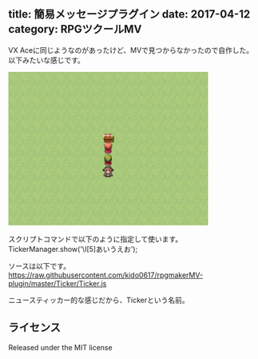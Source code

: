 title: 簡易メッセージプラグイン
date: 2017-04-12
category: RPGツクールMV
---


VX Aceに同じようなのがあったけど、MVで見つからなかったので自作した。
以下みたいな感じです。

![](/img/2017-04-12-ticker/ticker.gif)

スクリプトコマンドで以下のように指定して使います。
TickerManager.show('\\I[5]あいうえお');

ソースは以下です。
<https://raw.githubusercontent.com/kido0617/rpgmakerMV-plugin/master/Ticker/Ticker.js>

ニュースティッカー的な感じだから、Tickerという名前。

## ライセンス

Released under the MIT license